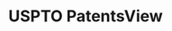 ---
bigquery: https://console.cloud.google.com/bigquery?p=patents-public-data&d=patentsview&page=dataset
citation: Attribution should be given to PatentsView for use, distribution, or derivative
  works.
code: https://github.com/CSSIP-AIR/PatentsView-Code-Snippets/
contributors: USPTO
cost: None
description: 'PatentsView includes US patent data including raw data (summaries, applications,
  pregrant applications), disambugations of inventors and assignees, and inventor
  gender estimates.  Also foreign priority data, # of figures and sheets, and government
  interest statements.'
documentation: https://patentsview.org/query/builder-faqs
last_edit: Mon, 04 Apr 2022 19:02:57 GMT
location: https://patentsview.org/
maintained_by: USPTO
record_creation_timestamp: 12/2/2020 17:20:46
schema_fields: '[''withdrawn'', ''disamb_inventor_id_20191008'', ''organization_id'',
  ''fname'', ''state'', ''longitude'', ''abstract'', ''term_extension'', ''name'',
  ''group_id'', ''subsection_id'', ''classification_data_source'', ''assignee_id'',
  ''rawinventor_id'', ''name_first'', ''latin_name'', ''uuid'', ''location_id'', ''exemplary'',
  ''reldocno'', ''disamb_assignee_id_20190312'', ''title'', ''classification_status'',
  ''disamb_assignee_id_20200630'', ''lname'', ''citation_id'', ''subgroup_id'', ''ipc_class'',
  ''lawyer_id'', ''role'', ''sequence'', ''dependent'', ''rule_47'', ''variety'',
  ''disamb_inventor_id_20201229'', ''disamb_assignee_id_20200929'', ''publication_number'',
  ''kind'', ''disclaimer_date'', ''rawassignee_id'', ''f371_date'', ''num_figures'',
  ''num'', ''disamb_inventor_id_20171226'', ''designation'', ''relkind'', ''attribution_status'',
  ''latlong'', ''num_sheets'', ''category_id'', ''section'', ''term_disclaimer'',
  ''field_id'', ''level_three'', ''rawlocation_id'', ''f102_date'', ''series_code'',
  ''mainclass_id'', ''disamb_inventor_id_20200929'', ''disamb_assignee_id_20200331'',
  ''latitude'', ''deceased'', ''application_id'', ''filename'', ''disamb_inventor_id_20180528'',
  ''id'', ''length'', ''classification_level'', ''disamb_inventor_id_20170307'', ''disamb_inventor_id_20181127'',
  ''state_fips'', ''disamb_assignee_id_20191008'', ''disamb_inventor_id_20191231'',
  ''doctype'', ''contract_award_number'', ''disamb_inventor_id_20200630'', ''num_claims'',
  ''doc_type'', ''name_last'', ''category'', ''applicant_type'', ''level_one'', ''county_fips'',
  ''term_grant'', ''disamb_inventor_id_20190820'', ''male_flag'', ''patent_id'', ''sector_title'',
  ''main_group'', ''subgroup'', ''country_transformed'', ''type'', ''disamb_inventor_id_20190312'',
  ''disamb_assignee_id_20191231'', ''status'', ''ipc_version_indicator'', ''country'',
  ''disamb_inventor_id_20171003'', ''male'', ''disamb_inventor_id_20200331'', ''field_title'',
  ''action_date'', ''text'', ''group'', ''disamb_inventor_id_20170808'', ''_102_date'',
  ''rel_id'', ''subclass'', ''level_two'', ''gi_statement'', ''inventor_id'', ''classification_value'',
  ''county'', ''disamb_assignee_id_20190820'', ''_371_date'', ''disamb_assignee_id_20181127'',
  ''lapse_of_patent'', ''organization'', ''symbol_position'', ''section_id'', ''subclass_id'',
  ''city'', ''subcategory_id'', ''date'', ''number'']'
shortname: patentsview
tags:
- disambiguation
- United States
- gender
terms_of_use: Creative Commons Attribution 4.0 International License.
timeframe: 1963-1999
title: USPTO PatentsView
uuid: cf1780b1-e265-4e49-8d1d-83b9cfe0fd9a
---